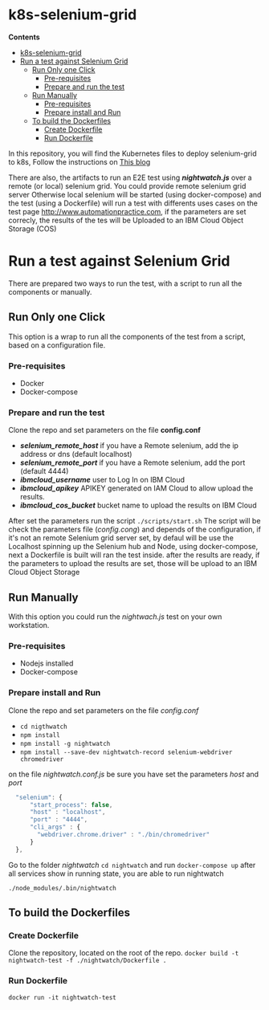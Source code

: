 # k8s-selenium-grid
**Contents**
- [k8s-selenium-grid](#k8s-selenium-grid)
- [Run a test against Selenium Grid](#run-a-test-against-selenium-grid)
  - [Run Only one Click](#run-only-one-click)
    - [Pre-requisites](#pre-requisites)
    - [Prepare and run the test](#prepare-and-run-the-test)
  - [Run Manually](#run-manually)
    - [Pre-requisites](#pre-requisites-1)
    - [Prepare install and Run](#prepare-install-and-run)
  - [To build the Dockerfiles](#to-build-the-dockerfiles)
    - [Create Dockerfile](#create-dockerfile)
    - [Run Dockerfile](#run-dockerfile)

In this repository, you will find the Kubernetes files to deploy selenium-grid to k8s, Follow the instructions on [This blog](https://medium.com/juanjosepb/selenium-grid-running-on-ibm-cloud-kubernetes-service-iks-f65b6bf699fc)

There are also, the artifacts to run an E2E test using _**nightwatch.js**_ over a remote (or local) selenium grid. You could provide remote selenium grid server Otherwise local selenium will be started (using docker-compose) and the test (using a Dockerfile) will run a test with differents uses cases on the test page http://www.automationpractice.com, if the parameters are set correcly, the results of the tes will be Uploaded to an IBM Cloud Object Storage (COS)


# Run a test against Selenium Grid

There are prepared two ways to run the test, with a script to run all the components or manually.

## Run Only one Click
This option is a wrap to run all the components of the test from a script, based on a configuration file.

### Pre-requisites
- Docker
- Docker-compose

### Prepare and run the test
Clone the repo and set parameters on the file **config.conf**
- **_selenium_remote_host_** if you have a Remote selenium, add the ip address or dns (default localhost)
- **_selenium_remote_port_** if you have a Remote selenium, add the port (default 4444)
- **_ibmcloud_username_** user to Log In on IBM Cloud 
- **_ibmcloud_apikey_** APIKEY generated on IAM Cloud to allow upload the results.
- **_ibmcloud_cos_bucket_** bucket name to upload the results on IBM Cloud 

After set the parameters run the script `./scripts/start.sh`
The script will be check the parameters file (_config.cong_) and depends of the configuration, if it's not an remote Selenium grid server set, by defaul will be use the Localhost spinning up the Selenium hub and Node, using docker-compose, next a Dockerfile is built will ran the test inside. after the results are ready, if the parameters to upload the results are set, those will be upload to an IBM Cloud Object Storage

## Run Manually
With this option you could run the _nightwach.js_ test on your own workstation.

### Pre-requisites
- Nodejs installed
- Docker-compose

### Prepare install and Run
Clone the repo and set parameters on the file *config.conf*
- `cd nigthwatch`
- `npm install` 
- `npm install -g nightwatch`
- `npm install --save-dev nightwatch-record selenium-webdriver chromedriver`

on the file _nightwatch.conf.js_ be sure you have set the parameters _host_ and _port_

```javascript
  "selenium": {
      "start_process": false,
      "host" : "localhost",
      "port" : "4444",
      "cli_args" : {
        "webdriver.chrome.driver" : "./bin/chromedriver"
      }
  },
```
Go to the folder _nightwatch_ `cd nightwatch` and run `docker-compose up` after all services show in running state, you are able to run nightwatch

`./node_modules/.bin/nightwatch` 

## To build the Dockerfiles

### Create Dockerfile
Clone the repository, located on the root of the repo.
`docker build -t nightwatch-test -f ./nightwatch/Dockerfile .`

### Run Dockerfile
`docker run -it nightwatch-test`